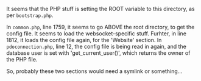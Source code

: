 It seems that the PHP stuff is setting the ROOT variable to this directory, as per `bootstrap.php`.

In `common.php`, line 1759, it seems to go ABOVE the root directory, to get the config file. It seems to load the websocket-specific stuff. Furhter, in line 1812, it loads the config file again, for the 'Website' section.
In `pdoconnection.php`, line 12, the config file is being read in again, and the database user is set with 'get_current_user()', which returns the owner of the PHP file.

So, probably these two sections would need a symlink or something...